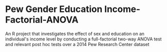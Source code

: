 # Pew Gender Education Income-Factorial-ANOVA
An R project that investigates the effect of sex and education on an individual's income level by conducting a full-factorial two-way ANOVA test and relevant post hoc tests over a 2014 Pew Research Center dataset 
